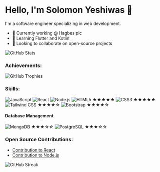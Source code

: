 # Hello, I'm Solomon Yeshiwas 👋

I'm a software engineer specializing in web development.

- 🔭 Currently working @ Hagbes plc
- 🌱 Learning Flutter and Kotlin
- 👯 Looking to collaborate on open-source projects

![GitHub Stats](https://github-readme-stats.vercel.app/api?username=Mrsele&show_icons=true&count_private=true&include_all_commits=true&theme=default)



### Achievements:
![GitHub Trophies](https://github-profile-trophy.vercel.app/?username=Mrsele&theme=onedark)

### Skills:
![JavaScript](https://img.shields.io/badge/-JavaScript-F7DF1E?style=flat&logo=javascript&logoColor=white)
![React](https://img.shields.io/badge/-React-61DAFB?style=flat&logo=react&logoColor=white)
![Node.js](https://img.shields.io/badge/-Node.js-339933?style=flat&logo=node.js&logoColor=white)
![HTML5](https://img.shields.io/badge/-HTML5-E34F26?style=flat&logo=html5&logoColor=white) ★★★★★
![CSS3](https://img.shields.io/badge/-CSS3-1572B6?style=flat&logo=css3&logoColor=white) ★★★★★
![Tailwind CSS](https://img.shields.io/badge/-Tailwind%20CSS-06B6D4?style=flat&logo=tailwindcss&logoColor=white) ★★★★☆
![Bootstrap](https://img.shields.io/badge/-Bootstrap-7952B3?style=flat&logo=bootstrap&logoColor=white) ★★★★☆

#### Database Management
![MongoDB](https://img.shields.io/badge/-MongoDB-47A248?style=flat&logo=mongodb&logoColor=white) ★★★☆☆
![PostgreSQL](https://img.shields.io/badge/-PostgreSQL-4169E1?style=flat&logo=postgresql&logoColor=white) ★★★☆☆


### Open Source Contributions:
- [Contribution to React](https://github.com/facebook/react/pull/...)
- [Contribution to Node.js](https://github.com/nodejs/node/pull/...)

![GitHub Streak](https://github-readme-streak-stats.herokuapp.com/?user=Mrsele&theme=highcontrast)

